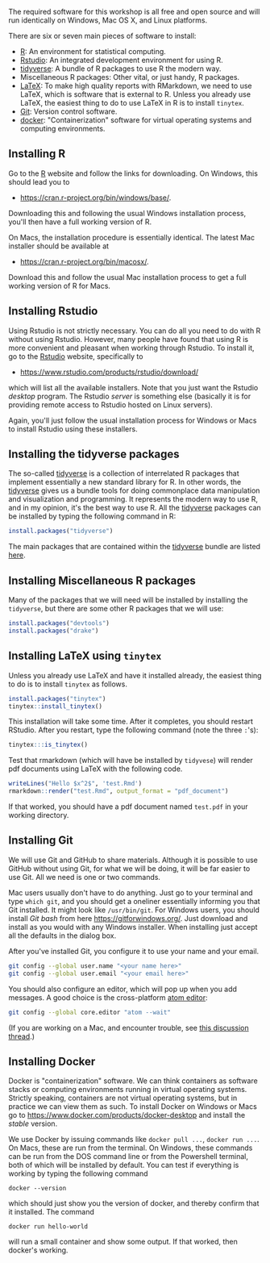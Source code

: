 The required software for this workshop is all free and open source
and will run identically on Windows, Mac OS X, and Linux platforms.

There are six or seven main pieces of software to install:

-   [R](https://www.r-project.org/): An environment for statistical
    computing.
-   [Rstudio](https://www.rstudio.com/): An integrated development
    environment for using R.
-   [tidyverse](https://www.tidyverse.org/): A bundle of R packages to
    use R the modern way.
-   Miscellaneous R packages: Other vital, or just handy, R packages.
-   [LaTeX](https://www.latex-project.org/): To make high quality reports with RMarkdown, we need to use LaTeX, which is software that is external to R. Unless you already use LaTeX, the easiest thing to do to use LaTeX in R is to install `tinytex`.
-   [Git](http://mc-stan.org/): Version control software.
-   [docker](https://github.com/paul-buerkner/brms): "Containerization" software for virtual operating systems and computing environments.

## Installing R

Go to the [R](https://www.r-project.org/) website and follow the links
for downloading. On Windows, this should lead you to

-   <https://cran.r-project.org/bin/windows/base/>.

Downloading this and following the usual Windows installation process,
you\'ll then have a full working version of R.

On Macs, the installation procedure is essentially identical. The latest
Mac installer should be available at

-   <https://cran.r-project.org/bin/macosx/>.

Download this and follow the usual Mac installation process to get a
full working version of R for Macs.

## Installing Rstudio

Using Rstudio is not strictly necessary. You can do all you need to do
with R without using Rstudio. However, many people have found that using
R is more convenient and pleasant when working through Rstudio. To
install it, go to the [Rstudio](https://www.rstudio.com/) website,
specifically to

-   <https://www.rstudio.com/products/rstudio/download/>

which will list all the available installers. Note that you just want
the Rstudio *desktop* program. The Rstudio *server* is something else
(basically it is for providing remote access to Rstudio hosted on Linux
servers).

Again, you\'ll just follow the usual installation process for Windows or
Macs to install Rstudio using these installers.

## Installing the tidyverse packages

The so-called [tidyverse](https://www.tidyverse.org/) is a collection of
interrelated R packages that implement essentially a new standard
library for R. In other words, the
[tidyverse](https://www.tidyverse.org/) gives us a bundle tools for
doing commonplace data manipulation and visualization and programming.
It represents the modern way to use R, and in my opinion, it\'s the best
way to use R. All the [tidyverse](https://www.tidyverse.org/) packages
can be installed by typing the following command in R:

```r
install.packages("tidyverse")
```

The main packages that are contained within the
[tidyverse](https://www.tidyverse.org/) bundle are listed
[here](https://www.tidyverse.org/packages/).

## Installing Miscellaneous R packages

Many of the packages that we will need will be installed by installing the `tidyverse`, but there are some other R packages that we will use: 
```r
install.packages("devtools")
install.packages("drake")
```

## Installing LaTeX using `tinytex`

Unless you already use LaTeX and have it installed already, the easiest thing to do is to install `tinytex` as follows.
```r
install.packages("tinytex")
tinytex::install_tinytex()
```
This installation will take some time. After it completes, you should restart RStudio.
After you restart, type the following command (note the three `:`'s):
```r
tinytex:::is_tinytex()
```

Test that rmarkdown (which will have be installed by `tidyvese`) will render pdf documents using LaTeX with the following code.
```r
writeLines("Hello $x^2$", 'test.Rmd')
rmarkdown::render("test.Rmd", output_format = "pdf_document")
```
If that worked, you should have a pdf document named `test.pdf` in your working directory. 

## Installing Git

We will use Git and GitHub to share materials. Although it is possible to use GitHub without using Git, for what we will be doing, it will be far easier to use Git. All we need is one or two commands. 

Mac users usually don't have to do anything. Just go to your terminal and type `which git`, and you should get a oneliner essentially informing you that Git installed. It might look like `/usr/bin/git`. For Windows users, you should install *Git bash* from here https://gitforwindows.org/. Just download and install as you would with any Windows installer. When installing just accept all the defaults in the dialog box.

After you've installed Git, you configure it to use your name and your email.
```bash
git config --global user.name "<your name here>"
git config --global user.email "<your email here>"
```
You should also configure an editor, which will pop up when you add messages.
A good choice is the cross-platform [atom editor](https://atom.io):
```bash
git config --global core.editor "atom --wait"
```
(If you are working on a Mac, and encounter trouble, see [this discussion thread](https://discuss.atom.io/t/not-able-to-associate-atom-with-git-error-macos/15786).)
## Installing Docker

Docker is "containerization" software. We can think containers as software stacks or computing environments running in virtual operating systems. 
Strictly speaking, containers are not virtual operating systems, but in practice we can view them as such.
To install Docker on Windows or Macs go to https://www.docker.com/products/docker-desktop and install the *stable* version.

We use Docker by issuing commands like `docker pull ...`, `docker run ...`.
On Macs, these are run from the terminal.
On Windows, these commands can be run from the DOS command line or from the Powershell terminal, both of which will be installed by default.
You can test if everything is working by typing the following command
```
docker --version
```
which should just show you the version of docker, and thereby confirm that it installed.
The command
```
docker run hello-world
```
will run a small container and show some output. If that worked, then docker's working.
